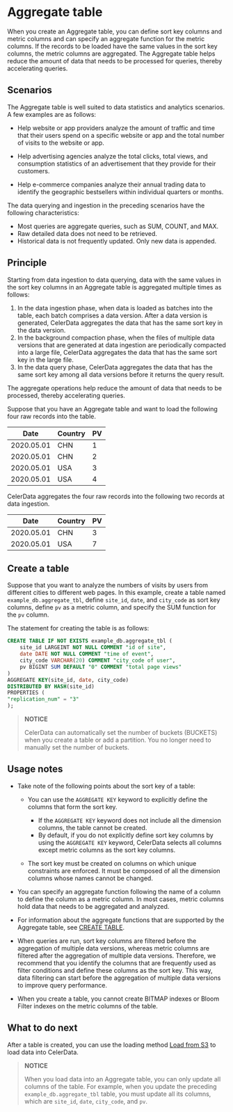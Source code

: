 # Aggregate table

When you create an Aggregate table, you can define sort key columns and metric columns and can specify an aggregate function for the metric columns. If the records to be loaded have the same values in the sort key columns, the metric columns are aggregated. The Aggregate table helps reduce the amount of data that needs to be processed for queries, thereby accelerating queries.

## Scenarios

The Aggregate table is well suited to data statistics and analytics scenarios. A few examples are as follows:

- Help website or app providers analyze the amount of traffic and time that their users spend on a specific website or app and the total number of visits to the website or app.

- Help advertising agencies analyze the total clicks, total views, and consumption statistics of an advertisement that they provide for their customers.

- Help e-commerce companies analyze their annual trading data to identify the geographic bestsellers within individual quarters or months.

The data querying and ingestion in the preceding scenarios have the following characteristics:

- Most queries are aggregate queries, such as SUM, COUNT, and MAX.
- Raw detailed data does not need to be retrieved.
- Historical data is not frequently updated. Only new data is appended.

## Principle

Starting from data ingestion to data querying, data with the same values in the sort key columns in an Aggregate table is aggregated multiple times as follows:

1. In the data ingestion phase, when data is loaded as batches into the table, each batch comprises a data version. After a data version is generated, CelerData aggregates the data that has the same sort key in the data version.
2. In the background compaction phase, when the files of multiple data versions that are generated at data ingestion are periodically compacted into a large file, CelerData aggregates the data that has the same sort key in the large file.
3. In the data query phase, CelerData aggregates the data that has the same sort key among all data versions before it returns the query result.

The aggregate operations help reduce the amount of data that needs to be processed, thereby accelerating queries.

Suppose that you have an Aggregate table and want to load the following four raw records into the table.

| Date       | Country | PV   |
| ---------- | ------- | ---- |
| 2020.05.01 | CHN     | 1    |
| 2020.05.01 | CHN     | 2    |
| 2020.05.01 | USA     | 3    |
| 2020.05.01 | USA     | 4    |

CelerData aggregates the four raw records into the following two records at data ingestion.

| Date       | Country | PV   |
| ---------- | ------- | ---- |
| 2020.05.01 | CHN     | 3    |
| 2020.05.01 | USA     | 7    |

## Create a table

Suppose that you want to analyze the numbers of visits by users from different cities to different web pages. In this example, create a table named `example_db.aggregate_tbl`, define `site_id`, `date`, and `city_code` as sort key columns, define `pv` as a metric column, and specify the SUM function for the `pv` column.

The statement for creating the table is as follows:

```SQL
CREATE TABLE IF NOT EXISTS example_db.aggregate_tbl (
    site_id LARGEINT NOT NULL COMMENT "id of site",
    date DATE NOT NULL COMMENT "time of event",
    city_code VARCHAR(20) COMMENT "city_code of user",
    pv BIGINT SUM DEFAULT "0" COMMENT "total page views"
)
AGGREGATE KEY(site_id, date, city_code)
DISTRIBUTED BY HASH(site_id)
PROPERTIES (
"replication_num" = "3"
);
```

> **NOTICE**
>
> CelerData can automatically set the number of buckets (BUCKETS) when you create a table or add a partition. You no longer need to manually set the number of buckets.

## Usage notes

- Take note of the following points about the sort key of a table:
  - You can use the `AGGREGATE KEY` keyword to explicitly define the columns that form the sort key.

    - If the `AGGREGATE KEY` keyword does not include all the dimension columns, the table cannot be created.
    - By default, if you do not explicitly define sort key columns by using the `AGGREGATE KEY` keyword, CelerData selects all columns except metric columns as the sort key columns.

  - The sort key must be created on columns on which unique constraints are enforced. It must be composed of all the dimension columns whose names cannot be changed.

- You can specify an aggregate function following the name of a column to define the column as a metric column. In most cases, metric columns hold data that needs to be aggregated and analyzed.

- For information about the aggregate functions that are supported by the Aggregate table, see [CREATE TABLE](../sql-reference/sql-statements/data-definition/CREATE_TABLE.md).

- When queries are run, sort key columns are filtered before the aggregation of multiple data versions, whereas metric columns are filtered after the aggregation of multiple data versions. Therefore, we recommend that you identify the columns that are frequently used as filter conditions and define these columns as the sort key. This way, data filtering can start before the aggregation of multiple data versions to improve query performance.

- When you create a table, you cannot create BITMAP indexes or Bloom Filter indexes on the metric columns of the table.

## What to do next

After a table is created, you can use the loading method [Load from S3](../loading/loading_from_s3.md) to load data into CelerData.

> **NOTICE**
>
> When you load data into an Aggregate table, you can only update all columns of the table. For example, when you update the preceding `example_db.aggregate_tbl` table, you must update all its columns, which are `site_id`, `date`, `city_code`, and `pv`.
